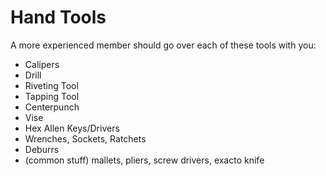 # Hand Tools
A more experienced member should go over each of these tools with you:
* Calipers
* Drill
* Riveting Tool
* Tapping Tool
* Centerpunch
* Vise
* Hex Allen Keys/Drivers
* Wrenches, Sockets, Ratchets
* Deburrs
* (common stuff) mallets, pliers, screw drivers, exacto knife